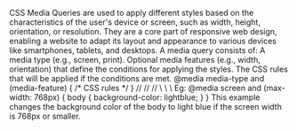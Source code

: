 CSS Media Queries are used to apply different styles based on the characteristics of the user's device or screen, such as width, height, orientation, or resolution. 
They are a core part of responsive web design, enabling a website to adapt its layout and appearance to various devices like smartphones, tablets, and desktops.
A media query consists of:
A media type (e.g., screen, print).
Optional media features (e.g., width, orientation) that define the conditions for applying the styles.
The CSS rules that will be applied if the conditions are met.
@media media-type and (media-feature) {
  /* CSS rules */
}
//
//
//
\\
\\
\\
Eg:
@media screen and (max-width: 768px) {
  body {
    background-color: lightblue;
  }
}
This example changes the background color of the body to light blue if the screen width is 768px or smaller.

